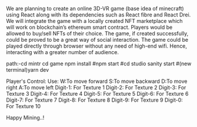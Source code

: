 We are planning to create an online 3D-VR game (base idea of
minecraft) using React along with its dependencies such as React
fibre and React Drei. We will integrate the game with a locally
created NFT marketplace which will work on blockchain’s ethereum
smart contract. Players would be allowed to buy/sell NFTs of their
choice.
The game, if created successfully, could be proved to be a great way
of social interaction. The game could be played directly through
browser without any need of high-end wifi. Hence, interacting with a
greater number of audience.

path:-cd mintr cd game npm install
#npm start
#cd studio sanity start
#(new terminal)yarn dev

Player's Control:
Use:
W:To move forward
S:To move backward
D:To move right
A:To move left
Digit-1: For Texture 1
Digit-2: For Texture 2
Digit-3: For Texture 3
Digit-4: For Texture 4
Digit-5: For Texture 5
Digit-6: For Texture 6
Digit-7: For Texture 7
Digit-8: For Texture 8
Digit-9: For Texture 9
Digit-0: For Texture 10

Happy Mining..!


